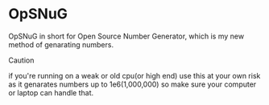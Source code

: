 # OpSNuG
OpSNuG in short for Open Source Number Generator, which is my new method of genarating numbers.

> [!CAUTION]
> if you're running on a weak or old cpu(or high end) use this at your own risk as it genarates numbers up to 1e6(1,000,000) so make sure your computer or laptop can handle that.

